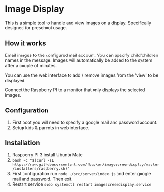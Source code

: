 # Image Display

This is a simple tool to handle and view images on a display. Specifically designed for preschool usage.

## How it works

Email images to the configured mail account. You can specify child/children names in the message. Images will automatically be added to the system after a couple of minutes.

You can use the web interface to add / remove images from the 'view' to be displayed.

Connect the Raspberry PI to a monitor that only displays the selected images.

## Configuration

1. First boot you will need to specify a google mail and password account.
2. Setup kids & parents in web interface.

## Installation

1. Raspberry PI 3 install Ubuntu Mate
2. `bash -c "$(curl -sL https://raw.githubusercontent.com/fbacker/imagescreendisplay/master/installers/raspberry.sh)"`
3. First configuration run `node ./src/server/index.js` and enter google mail and password. Then exit.
4. Restart service `sudo systemctl restart imagescreendisplay.service`
